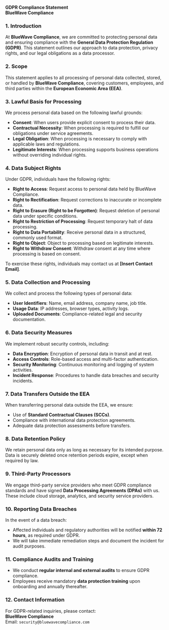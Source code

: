 **GDPR Compliance Statement**  
**BlueWave Compliance**  


### 1. Introduction  
At **BlueWave Compliance**, we are committed to protecting personal data and ensuring compliance with the **General Data Protection Regulation (GDPR)**. This statement outlines our approach to data protection, privacy rights, and our legal obligations as a data processor.

### 2. Scope  
This statement applies to all processing of personal data collected, stored, or handled by **BlueWave Compliance**, covering customers, employees, and third parties within the **European Economic Area (EEA)**.

### 3. Lawful Basis for Processing  
We process personal data based on the following lawful grounds:
- **Consent**: When users provide explicit consent to process their data.
- **Contractual Necessity**: When processing is required to fulfill our obligations under service agreements.
- **Legal Obligation**: When processing is necessary to comply with applicable laws and regulations.
- **Legitimate Interests**: When processing supports business operations without overriding individual rights.

### 4. Data Subject Rights  
Under GDPR, individuals have the following rights:
- **Right to Access**: Request access to personal data held by BlueWave Compliance.
- **Right to Rectification**: Request corrections to inaccurate or incomplete data.
- **Right to Erasure (Right to be Forgotten)**: Request deletion of personal data under specific conditions.
- **Right to Restriction of Processing**: Request temporary halt of data processing.
- **Right to Data Portability**: Receive personal data in a structured, commonly used format.
- **Right to Object**: Object to processing based on legitimate interests.
- **Right to Withdraw Consent**: Withdraw consent at any time where processing is based on consent.

To exercise these rights, individuals may contact us at **[Insert Contact Email]**.

### 5. Data Collection and Processing  
We collect and process the following types of personal data:
- **User Identifiers**: Name, email address, company name, job title.
- **Usage Data**: IP addresses, browser types, activity logs.
- **Uploaded Documents**: Compliance-related legal and security documentation.

### 6. Data Security Measures  
We implement robust security controls, including:
- **Data Encryption**: Encryption of personal data in transit and at rest.
- **Access Controls**: Role-based access and multi-factor authentication.
- **Security Monitoring**: Continuous monitoring and logging of system activities.
- **Incident Response**: Procedures to handle data breaches and security incidents.

### 7. Data Transfers Outside the EEA  
When transferring personal data outside the EEA, we ensure:
- Use of **Standard Contractual Clauses (SCCs)**.
- Compliance with international data protection agreements.
- Adequate data protection assessments before transfers.

### 8. Data Retention Policy  
We retain personal data only as long as necessary for its intended purpose. Data is securely deleted once retention periods expire, except when required by law.

### 9. Third-Party Processors  
We engage third-party service providers who meet GDPR compliance standards and have signed **Data Processing Agreements (DPAs)** with us. These include cloud storage, analytics, and security service providers.

### 10. Reporting Data Breaches  
In the event of a data breach:
- Affected individuals and regulatory authorities will be notified **within 72 hours**, as required under GDPR.
- We will take immediate remediation steps and document the incident for audit purposes.

### 11. Compliance Audits and Training  
- We conduct **regular internal and external audits** to ensure GDPR compliance.
- Employees receive mandatory **data protection training** upon onboarding and annually thereafter.

### 12. Contact Information  
For GDPR-related inquiries, please contact:  
**BlueWave Compliance**  
Email: `security@bluewavecompliance.com`
